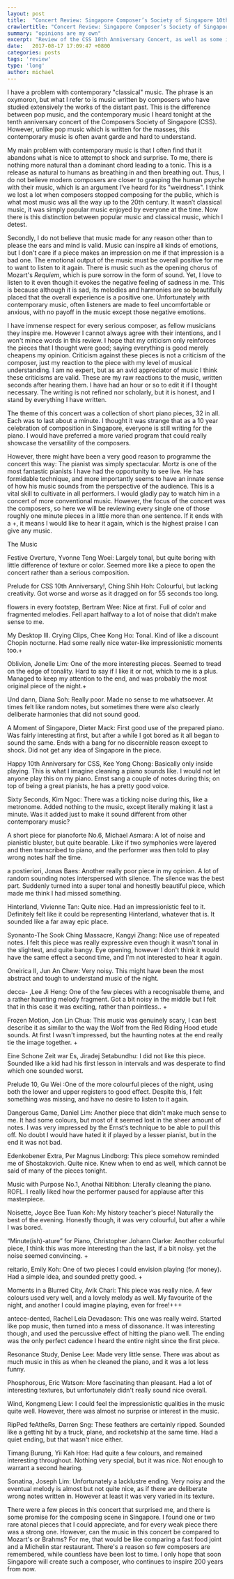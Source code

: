 ```yaml
---
layout: post
title:  "Concert Review: Singapore Composer’s Society of Singapore 10th Anniversary Concert featuring Moritz Ernst"
crawlertitle: "Concert Review: Singapore Composer’s Society of Singapore 10th Anniversary Concert featuring Moritz Ernst"
summary: "opinions are my own"
excerpt: "Review of the CSS 10th Anniversary Concert, as well as some ideas on the direction of contemporary music."
date:   2017-08-17 17:09:47 +0800
categories: posts
tags: 'review'
type: 'long'
author: michael
---
```

I have a problem with contemporary "classical" music. The phrase is an oxymoron, but what I refer to is music written by composers who have studied extensively the works of the distant past. This is the difference between pop music, and the contemporary music I heard tonight at the tenth anniversary concert of the Composers Society of Singapore (CSS). However, unlike pop music which is written for the masses, this contemporary music is often avant garde and hard to understand.

My main problem with contemporary music is that I often find that it abandons what is nice to attempt to shock and surprise. To me, there is nothing more natural than a dominant chord leading to a tonic. This is a release as natural to humans as breathing in and then breathing out. Thus, I do not believe modern composers are closer to grasping the human psyche with their music, which is an argument I've heard for its "weirdness". I think we lost a lot when composers stopped composing for the public, which is what most music was all the way up to the 20th century. It wasn’t classical music, it was simply popular music enjoyed by everyone at the time. Now there is this distinction between popular music and classical music, which I detest.

Secondly, I do not believe that music made for any reason other than to please the ears and mind is valid. Music can inspire all kinds of emotions, but I don't care if a piece makes an impression on me if that impression is a bad one. The emotional output of the music must be overall positive for me to want to listen to it again. There is music such as the opening chorus of Mozart's <i>Requiem</i>, which is pure sorrow in the form of sound. Yet, I love to listen to it even though it evokes the negative feeling of sadness in me. This is because although it is sad, its melodies and harmonies are so beautifully placed that the overall experience is a positive one. Unfortunately with contemporary music, often listeners are made to feel uncomfortable or anxious, with no payoff in the music except those negative emotions.

I have immense respect for every serious composer, as fellow musicians they inspire me. However I cannot always agree with their intentions, and I won't mince words in this review. I hope that my criticism only reinforces the pieces that I thought were good; saying everything is good merely cheapens my opinion. Criticism against these pieces is not a criticism of the composer, just my reaction to the piece with my level of musical understanding. I am no expert, but as an avid appreciator of music I think these criticisms are valid. These are my raw reactions to the music, written seconds after hearing them. I have had an hour or so to edit it if I thought necessary. The writing is not refined nor scholarly, but it is honest, and I stand by everything I have written.

The theme of this concert was a collection of short piano pieces, 32 in all. Each was to last about a minute. I thought it was strange that as a 10 year celebration of composition in Singapore, everyone is still writing for the piano. I would have preferred a more varied program that could really showcase the versatility of the composers.

However, there might have been a very good reason to programme the concert this way: The pianist was simply spectacular. Mortz is one of the most fantastic pianists I have had the opportunity to see live. He has formidable technique, and more importantly seems to have an innate sense of how his music sounds from the perspective of the audience. This is a vital skill to cultivate in all performers. I would gladly pay to watch him in a concert of more conventional music. However, the focus of the concert was the composers, so here we will be reviewing every single one of those roughly one minute pieces in a little more than one sentence. If it ends with a +, it means I would like to hear it again, which is the highest praise I can give any music.

<div class="header">The Music</div>

Festive Overture, Yvonne Teng Woei: Largely tonal, but quite boring with little difference of texture or color. Seemed more like a piece to open the concert rather than a serious composition. 


Prelude for CSS 10th Anniversary!, Ching Shih Hoh: Colourful, but lacking creativity. Got worse and worse as it dragged on for 55 seconds too long.


flowers in every footstep, Bertram Wee: Nice at first. Full of color and fragmented melodies. Fell apart halfway to a lot of noise that didn’t make sense to me.


My Desktop III. Crying Clips, Chee Kong Ho: Tonal. Kind of like a discount Chopin nocturne. Had some really nice water-like impressionistic moments too.+


Oblivion, Jonelle Lim: One of the more interesting pieces. Seemed to tread on the edge of tonality. Hard to say if I like it or not, which to me is a plus. Managed to keep my attention to the end, and was probably the most original piece of the night.+


Und dann, Diana Soh: Really poor. Made no sense to me whatsoever. At times felt like random notes, but sometimes there were also clearly deliberate harmonies that did not sound good.


A Moment of Singapore, Dieter Mack: First good use of the prepared piano. Was fairly interesting at first, but after a while I got bored as it all began to sound the same. Ends with a bang for  no discernible reason except to shock. Did not get any idea of Singapore in the piece.


Happy 10th Anniversary for CSS, Kee Yong Chong: Basically only inside playing. This is what I imagine cleaning a piano sounds like. I would not let anyone play this on my piano. Ernst sang a couple of notes during this; on top of being a great pianists, he has a pretty good voice.


Sixty Seconds, Kim Ngoc: There was a ticking noise during this, like a metronome. Added nothing to the music, except literally making it last a minute. Was it added just to make it sound different from other contemporary music?


A short piece for pianoforte No.6, Michael Asmara: A lot of noise and pianistic bluster, but quite bearable. Like if two symphonies were layered and then transcribed to piano, and the performer was then told to play wrong notes half the time.


a postieriori, Jonas Baes: Another really poor piece in my opinion. A lot of random sounding notes interspersed with silence. The silence was the best part. Suddenly turned into a super tonal and honestly beautiful piece, which made me think I had missed something.


Hinterland, Vivienne Tan: Quite nice. Had an impressionistic feel to it. Definitely felt like it could be representing Hinterland, whatever that is. It sounded like a far away epic place.


Syonanto-The Sook Ching Massacre, Kangyi Zhang: Nice use of repeated notes. I felt this piece was really expressive even though it wasn't tonal in the slightest, and quite bangy. Eye opening, however I don't think it would have the same effect a second time, and I'm not interested to hear it again.


Oneirica II, Jun An Chew: Very noisy. This might have been the most abstract and tough to understand music of the night.

decca- ,Lee Ji Heng: One of the few pieces with a recognisable theme, and a rather haunting melody fragment. Got a bit noisy in the middle but I felt that in this case it was exciting, rather than pointless.. +


Frozen Motion, Jon Lin Chua: This music was genuinely scary, I can best describe it as similar to the way the Wolf from the Red Riding Hood etude sounds. At first I wasn't impressed, but the haunting notes at the end really tie the image together. +


Eine Schone Zeit war Es, Jiradej Setabundhu: I did not like this piece. Sounded like a kid had his first lesson in intervals and was desperate to find which one sounded worst.


Prelude 10, Gu Wei :One of the more colourful pieces of the night, using both the lower and upper registers to good effect. Despite this, I felt something was missing, and have no desire to listen to it again.


Dangerous Game, Daniel Lim: Another piece that didn't make much sense to me. It had some colours, but most of it seemed lost in the sheer amount of notes. I was very impressed by the Ernst’s technique to be able to pull this off. No doubt I would have hated it if played by a lesser pianist, but in the end it was not bad.


Edenkobener Extra, Per Magnus Lindborg: This piece somehow reminded me of Shostakovich. Quite nice. Knew when to end as well, which cannot be said of many of the pieces tonight.


Music with Purpose No.1, Anothai Nitibhon: Literally cleaning the piano. ROFL. I really liked how the performer paused for applause after this masterpiece.


Noisette, Joyce Bee Tuan Koh: My history teacher's piece! Naturally the best of the evening. Honestly though, it was very colourful, but after a while I was bored.


“Minute(ish)-ature” for Piano, Christopher Johann Clarke: Another colourful piece, I think this was more interesting than the last, if a bit noisy. yet the noise seemed convincing. +


reitario, Emily Koh: One of two pieces I could envision playing (for money). Had a simple idea, and sounded pretty good. +


Moments in a Blurred City, Avik Chari: This piece was really nice. A few colours used very well, and a lovely melody as well. My favourite of the night, and another I could imagine playing, even for free!+++


antece-dented, Rachel Leia Devadason: This one was really weird. Started like pop music, then turned into a mess of dissonance. It was interesting though, and used the percussive effect of hitting the piano well. The ending was the only perfect cadence I heard the entire night since the first piece.


Resonance Study, Denise Lee: Made very little sense. There was about as much music in this as when he cleaned the piano, and it was a lot less funny.


Phosphorous, Eric Watson: More fascinating than pleasant. Had a lot of interesting textures, but unfortunately didn't really sound nice overall.


Wind, Kongmeng Liew: I could feel the impressionistic qualities in the music quite well. However, there was almost no surprise or interest in the music. 


RipPed feAtheRs, Darren Sng: These feathers are certainly ripped. Sounded like a getting hit by a truck, plane, and rocketship at the same time. Had a quiet ending, but that wasn't nice either.


Timang Burung, Yii Kah Hoe: Had quite a few colours, and remained interesting throughout. Nothing very special, but it was nice. Not enough to warrant a second hearing.


Sonatina, Joseph Lim: Unfortunately a lacklustre ending. Very noisy and the eventual melody is almost but not quite nice, as if there are deliberate wrong notes written in. However at least it was very varied in its texture.


There were a few pieces in this concert that surprised me, and there is some promise for the composing scene in Singapore. I found one or two rare atonal pieces that I could appreciate, and for every weak piece there was a strong one. However, can the music in this concert be compared to Mozart's or Brahms? For me, that would be like comparing a fast food joint and a Michelin star restaurant. There's a reason so few composers are remembered, while countless have been lost to time. I only hope that soon Singapore will create such a composer, who continues to inspire 200 years from now.
